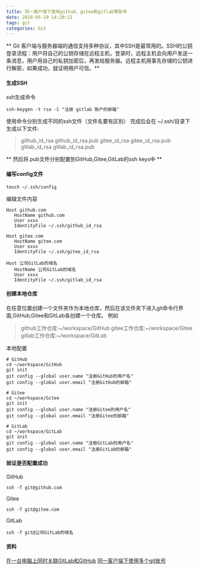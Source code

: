 ```yaml
---
title: 同一客户端下使用github、gitee和gitlab等账号
date: 2018-05-19 14:20:22
tags: git
categories: Git
---
```


** Git 客户端与服务器端的通信支持多种协议，其中SSH是最常用的。SSH的公钥登录流程：用户将自己的公钥存储在远程主机，登录时，远程主机会向用户发送一条消息，用户用自己的私钥加密后，再发给服务器。远程主机用事先存储的公钥进行解密，如果成功，就证明用户可信。**

<!--more-->

#### 生成SSH
ssh生成命令
```
ssh-keygen -t rsa -C "注册 gitlab 账户的邮箱"
```
使用命令分别生成不同的ssh文件（文件名要有区别）
完成后会在 ~/.ssh/目录下生成以下文件:
> github_id_rsa
> github_id_rsa.pub
> gitee_id_rsa
> gitee_id_rsa.pub
> gitlab_id_rsa
> gitlab_id_rsa.pub

** 然后将.pub文件分别配置到GitHub,Gitee,GitLab的ssh keys中 **
#### 编写config文件
```
touch ~/.ssh/config
```
编辑文件内容
```
Host github.com
   HostName github.com
   User xxxx
   IdentityFile ~/.ssh/github_id_rsa

Host gitee.com
   HostName gitee.com
   User xxxx
   IdentityFile ~/.ssh/gitee_id_rsa

Host 公司GitLab的域名
   HostName 公司GitLab的域名
   User xxxx
   IdentityFile ~/.ssh/gitlab_id_rsa
```

#### 创建本地仓库

在任意位置创建一个文件夹作为本地仓库，然后在该文件夹下进入git命令行界面,GitHub,Gitee和GitLab各创建一个仓库。
例如
> github工作仓库:~/workspace/GitHub
  gitee工作仓库:~/workspace/Gitee
  gitlab工作仓库:~/workspace/GitLab


本地配置
```
# GitHub
cd ~/workspace/GitHub
git init
git config --global user.name "注册GitHub的用户名"
git config --global user.email "注册GitHub的邮箱"

# Gitee
cd ~/workspace/Gitee
git init
git config --global user.name "注册Gitee的用户名"
git config --global user.email "注册Gitee的邮箱"

# GitLab
cd ~/workspace/GitLab
git init
git config --global user.name "注册GitLab的用户名"
git config --global user.email "注册GitLab的邮箱"

```

#### 验证是否配置成功

GitHub
```
ssh -T git@github.com
```
Gitee
```
ssh -T git@gitee.com
```
GitLab
```
ssh -T git@公司GitLab的域名
```

#### 资料

[在一台电脑上同时关联GitLab和GitHub](https://blog.csdn.net/litianxiang_kaola/article/details/79485680)
[同一客户端下使用多个git账号](https://www.jianshu.com/p/89cb26e5c3e8)
